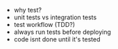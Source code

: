 - why test?
- unit tests vs integration tests
- test workflow (TDD?)
- always run tests before deploying
- code isnt done until it's tested
